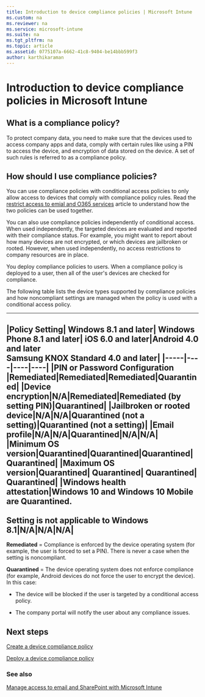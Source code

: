 ```yaml
---
title: Introduction to device compliance policies | Microsoft Intune
ms.custom: na
ms.reviewer: na
ms.service: microsoft-intune
ms.suite: na
ms.tgt_pltfrm: na
ms.topic: article
ms.assetid: 0775107a-6662-41c8-9404-be14bbb599f3
author: karthikaraman
---
```

# Introduction to device compliance policies in Microsoft Intune
## What is a compliance policy?
To protect company data, you need to make sure that the devices used to access company apps and data, comply with certain rules like using a PIN to access the device, and encryption of data stored on the device. A set of such rules is referred to as a compliance policy.

## How should I use compliance policies?
You can use compliance policies with conditional access policies to only allow access to devices that comply with compliance policy rules. Read the [restrict access to emial and O365 services](restrict-access-to-email-and-o365-services-with-microsoft-intune.md) article to understand how the two policies can be used together.

You can also use compliance policies independently of conditional access. When used independently, the targeted devices are evaluated and reported with their compliance status. For example, you might want to report about how many devices are not encrypted, or which devices are jailbroken or rooted. However, when used independently, no access restrictions to company resources are in place.

You deploy compliance policies to users. When a compliance policy is deployed to a user, then all of the user's devices are checked for compliance.

The following table lists the device types supported by compliance policies and how noncompliant settings are managed when the policy is used with a conditional access policy.

--------------

|Policy Setting| Windows 8.1 and later| Windows Phone 8.1 and later| iOS 6.0 and later|Android 4.0 and later<br/>Samsung KNOX Standard 4.0 and later|
|-----|----|----|----|
|**PIN or Password Configuration** |Remediated|Remediated|Remediated|Quarantined|
|**Device encryption**|N/A|Remediated|Remediated (by setting PIN)|Quarantined|
|**Jailbroken or rooted device**|N/A|N/A|Quarantined (not a setting)|Quarantined (not a setting)|
|**Email profile**|N/A|N/A|Quarantined|N/A|N/A|
|**Minimum OS version**|Quarantined|Quarantined|Quarantined|Quarantined|
|**Maximum OS version**|Quarantined| Quarantined| Quarantined| Quarantined|
|**Windows health attestation**|Windows 10 and Windows 10 Mobile are Quarantined.<br /><br />Setting is not applicable to Windows 8.1|N/A|N/A|N/A|
--------------
**Remediated** = Compliance is enforced by the device operating system (for example, the user is forced to set a PIN).  There is never a case when the setting is noncompliant.

**Quarantined** = The device operating system does not enforce compliance (for example, Android devices do not force the user to encrypt the device).  In this case:

-   The device will be blocked if the user is targeted by a conditional access policy.

-   The company portal will notify the user about any compliance issues.

## Next steps
[Create a device compliance policy](create-a-device-compliance-policy-in-microsoft-intune.md)

[Deploy a device compliance policy](deploy-and-monitor-a-device-compliance-policy-in-microsoft-intune.md)

### See also
[Manage access to email and SharePoint with Microsoft Intune](manage-access-to-email-and-O365-services-with-intune.md)
